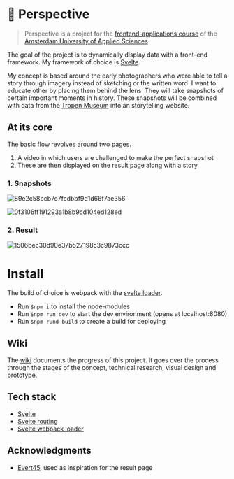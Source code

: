 # 📸 Perspective

> Perspective is a project for the [frontend-applications course](https://github.com/cmda-tt/course-19-20/tree/master/frontend-applications) of the [Amsterdam University of Applied Sciences](https://www.hva.nl/)

The goal of the project is to dynamically display data with a front-end framework. My framework of choice is [Svelte](https://svelte.dev).

My concept is based around the early photographers who were able to tell a story through imagery instead of sketching or the written word. I want to educate other by placing them behind the lens. They will take snapshots of certain important moments in history. These snapshots will be combined with data from the [Tropen Museum](https://www.tropenmuseum.nl/) into an storytelling website.


## At its core
The basic flow revolves around two pages. 
1. A video in which users are challenged to make the perfect snapshot
2. These are then displayed on the result page along with a story

### 1. Snapshots  
![89e2c58bcb7e7fcdbbf9d1d66f7ae356](https://user-images.githubusercontent.com/8048514/67623677-72358080-f828-11e9-8df8-6c20e2676cf0.gif)

![0f3106ff191293a1b8b9cd104ed128ed](https://user-images.githubusercontent.com/8048514/67623655-27b40400-f828-11e9-8fbc-2a4ab1c3127d.gif)

### 2. Result
![1506bec30d90e37b527198c3c9873ccc](https://user-images.githubusercontent.com/8048514/67623822-0522ea80-f82a-11e9-8bd7-0c414fe60e51.gif)

# Install
The build of choice is webpack with the [svelte loader](https://github.com/sveltejs/svelte-loader).
- Run `$npm i` to install the node-modules
- Run `$npm run dev` to start the dev environment (opens at localhost:8080)
- Run `$npm rund build` to create a build for deploying



## Wiki
The [wiki](https://github.com/MartijnKeesmaat/frontend-applications/wiki) documents the progress of this project. It goes over the process through the stages of the concept, technical research, visual design and prototype.

## Tech stack
- [Svelte](https://svelte.dev)
- [Svelte routing](https://github.com/EmilTholin/svelte-routing)
- [Svelte webpack loader](https://github.com/sveltejs/svelte-loader)

## Acknowledgments
- [Evert45](https://evert45.com), used as inspiration for the result page

